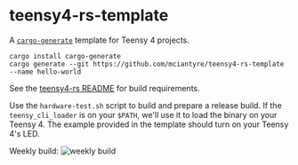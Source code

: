 # teensy4-rs-template

A [`cargo-generate`](https://crates.io/crates/cargo-generate) template for
Teensy 4 projects.

```
cargo install cargo-generate
cargo generate --git https://github.com/mciantyre/teensy4-rs-template --name hello-world
```

See the [teensy4-rs
README](https://github.com/mciantyre/teensy4-rs/blob/master/README.md) for build requirements.

Use the `hardware-test.sh` script to build and prepare a release build. If the
`teensy_cli_loader` is on your `$PATH`, we'll use it to load the binary on your
Teensy 4. The example provided in the template should turn on your Teensy 4's LED.

Weekly build: ![weekly build](https://github.com/mciantyre/teensy4-rs-template/workflows/weekly/badge.svg)